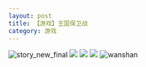 ```yaml
---
layout: post
title: 【游戏】王国保卫战
category: 游戏
---
```

![story_new_final](http://rfbyhtcfm.hd-bkt.clouddn.com/img/story_new_final_0322.png)
![](http://rfbyhtcfm.hd-bkt.clouddn.com/img/kingdomrush-0317-2.JPG)
![](http://rfbyhtcfm.hd-bkt.clouddn.com/img/kingdomrush-0317-1.PNG)
![](http://rfbyhtcfm.hd-bkt.clouddn.com/img/kingdomrush-0317-3.png)
![wanshan](http://rfbyhtcfm.hd-bkt.clouddn.com/img/wanshan.png)

  





